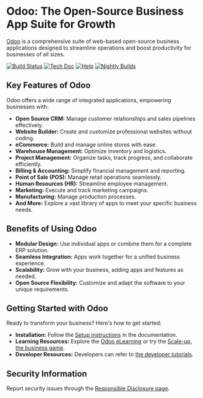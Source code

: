 # Odoo: The Open-Source Business App Suite for Growth

[Odoo](https://github.com/odoo/odoo) is a comprehensive suite of web-based open-source business applications designed to streamline operations and boost productivity for businesses of all sizes.

[![Build Status](https://runbot.odoo.com/runbot/badge/flat/1/master.svg)](https://runbot.odoo.com/runbot)
[![Tech Doc](https://img.shields.io/badge/master-docs-875A7B.svg?style=flat&colorA=8F8F8F)](https://www.odoo.com/documentation/master)
[![Help](https://img.shields.io/badge/master-help-875A7B.svg?style=flat&colorA=8F8F8F)](https://www.odoo.com/forum/help-1)
[![Nightly Builds](https://img.shields.io/badge/master-nightly-875A7B.svg?style=flat&colorA=8F8F8F)](https://nightly.odoo.com/)

## Key Features of Odoo

Odoo offers a wide range of integrated applications, empowering businesses with:

*   **Open Source CRM:** Manage customer relationships and sales pipelines effectively.
*   **Website Builder:** Create and customize professional websites without coding.
*   **eCommerce:** Build and manage online stores with ease.
*   **Warehouse Management:** Optimize inventory and logistics.
*   **Project Management:** Organize tasks, track progress, and collaborate efficiently.
*   **Billing & Accounting:** Simplify financial management and reporting.
*   **Point of Sale (POS):** Manage retail operations seamlessly.
*   **Human Resources (HR):** Streamline employee management.
*   **Marketing:** Execute and track marketing campaigns.
*   **Manufacturing:** Manage production processes.
*   **And More:** Explore a vast library of apps to meet your specific business needs.

## Benefits of Using Odoo

*   **Modular Design:** Use individual apps or combine them for a complete ERP solution.
*   **Seamless Integration:** Apps work together for a unified business experience.
*   **Scalability:** Grow with your business, adding apps and features as needed.
*   **Open Source Flexibility:** Customize and adapt the software to your unique requirements.

## Getting Started with Odoo

Ready to transform your business? Here's how to get started:

*   **Installation:** Follow the [Setup instructions](https://www.odoo.com/documentation/master/administration/install/install.html) in the documentation.
*   **Learning Resources:** Explore the [Odoo eLearning](https://www.odoo.com/slides) or try the [Scale-up, the business game](https://www.odoo.com/page/scale-up-business-game).
*   **Developer Resources:** Developers can refer to [the developer tutorials](https://www.odoo.com/documentation/master/developer/howtos.html).

## Security Information

Report security issues through the [Responsible Disclosure page](https://www.odoo.com/security-report).